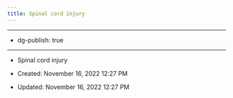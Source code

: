 ```yaml
---
title: Spinal cord injury
---
```


- --

- dg-publish: true

- --

- Spinal cord injury

- Created: November 16, 2022 12:27 PM

- Updated: November 16, 2022 12:27 PM
